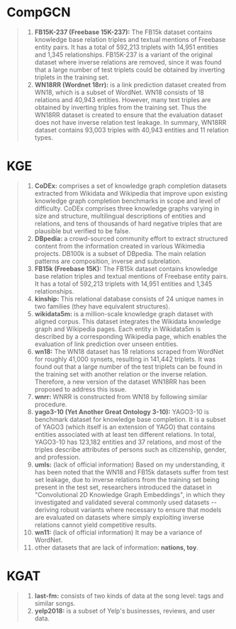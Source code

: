 # CompGCN
> 1. **FB15K-237 (Freebase 15K-237):** The FB15k dataset contains knowledge base relation triples and textual mentions of Freebase entity pairs. It has a total of 592,213 triplets with 14,951 entities and 1,345 relationships. FB15K-237 is a variant of the original dataset where inverse relations are removed, since it was found that a large number of test triplets could be obtained by inverting triplets in the training set.
> 2. **WN18RR (Wordnet 18rr):** is a link prediction dataset created from WN18, which is a subset of WordNet. WN18 consists of 18 relations and 40,943 entities. However, many text triples are obtained by inverting triples from the training set. Thus the WN18RR dataset is created to ensure that the evaluation dataset does not have inverse relation test leakage. In summary, WN18RR dataset contains 93,003 triples with 40,943 entities and 11 relation types.

# KGE
> 1. **CoDEx:** comprises a set of knowledge graph completion datasets extracted from Wikidata and Wikipedia that improve upon existing knowledge graph completion benchmarks in scope and level of difficulty. CoDEx comprises three knowledge graphs varying in size and structure, multilingual descriptions of entities and relations, and tens of thousands of hard negative triples that are plausible but verified to be false. 
> 2. **DBpedia:** a crowd-sourced community effort to extract structured content from the information created in various Wikimedia projects. DB100k is a subset of DBpedia. The main relation patterns are composition, inverse and subrelation. 
> 3. **FB15k (Freebase 15K):** The FB15k dataset contains knowledge base relation triples and textual mentions of Freebase entity pairs. It has a total of 592,213 triplets with 14,951 entities and 1,345 relationships. 
> 4. **kinship:** This relational database consists of 24 unique names in two families (they have equivalent structures).
> 5. **wikidata5m:** is a million-scale knowledge graph dataset with aligned corpus. This dataset integrates the Wikidata knowledge graph and Wikipedia pages. Each entity in Wikidata5m is described by a corresponding Wikipedia page, which enables the evaluation of link prediction over unseen entities.
> 6. **wn18:** The WN18 dataset has 18 relations scraped from WordNet for roughly 41,000 synsets, resulting in 141,442 triplets. It was found out that a large number of the test triplets can be found in the training set with another relation or the inverse relation. Therefore, a new version of the dataset WN18RR has been proposed to address this issue.
> 7. **wnrr:**  WNRR is constructed from WN18 by following similar procedure.
> 8. **yago3-10 (Yet Another Great Ontology 3-10):** YAGO3-10 is benchmark dataset for knowledge base completion. It is a subset of YAGO3 (which itself is an extension of YAGO) that contains entities associated with at least ten different relations. In total, YAGO3-10 has 123,182 entities and 37 relations, and most of the triples describe attributes of persons such as citizenship, gender, and profession.
> 9. **umls:** (lack of official information) Based on my understanding, it has been noted that the WN18 and FB15k datasets suffer from test set leakage, due to inverse relations from the training set being present in the test set, researchers introduced the dataset in "Convolutional 2D Knowledge Graph Embeddings", in which they investigated and validated several commonly used datasets -- deriving robust variants where necessary to ensure that models are evaluated on datasets where simply exploiting inverse relations cannot yield competitive results.
> 10. **wn11:** (lack of official information) It may be a variance of WordNet.
> 11. other datasets that are lack of information: **nations, toy**.

# KGAT
> 1. **last-fm:** consists of two kinds of data at the song level: tags and similar songs.
> 2. **yelp2018:** is a subset of Yelp's businesses, reviews, and user data. 

